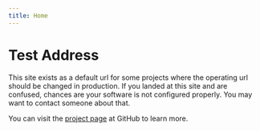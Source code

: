 ```yaml
---
title: Home
---
```


Test Address
============

This site exists as a default url for some projects where the operating url should be changed in production. If you landed at this site and are confused, chances are your software is not configured properly. You may want to contact someone about that.

You can visit the [project page]({{site.github.repository_url}}) at GitHub to learn more.
